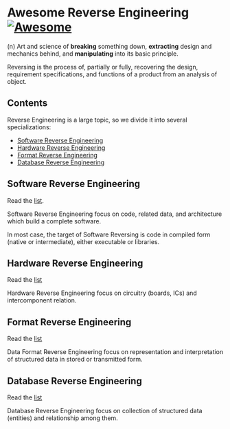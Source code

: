 # Awesome Reverse Engineering [![Awesome](https://awesome.re/badge.svg)](https://awesome.re)

(n) Art and science of **breaking** something down, **extracting** design and mechanics behind, and **manipulating** into its basic principle.

Reversing is the process of, partially or fully, recovering the design, requirement specifications, and functions of a product from an analysis of object.

## Contents

Reverse Engineering is a large topic, so we divide it into several specializations:

- [Software Reverse Engineering](#software-reverse-engineering)
- [Hardware Reverse Engineering](#hardware-reverse-engineering)
- [Format Reverse Engineering](#format-reverse-engineering)
- [Database Reverse Engineering](#database-reverse-engineering)

## Software Reverse Engineering

Read the [list](_software.md).

Software Reverse Engineering focus on code, related data, and architecture which build a complete software.

In most case, the target of Software Reversing is code in compiled form (native or intermediate), either executable or libraries.

## Hardware Reverse Engineering

Read the [list](_hardware.md)

Hardware Reverse Engineering focus on circuitry (boards, ICs) and intercomponent relation. 

## Format Reverse Engineering

Read the [list](_format.md)

Data Format Reverse Engineering focus on representation and interpretation of structured data in stored or transmitted form.

## Database Reverse Engineering

Read the [list](_database.md)

Database Reverse Engineering focus on collection of structured data (entities) and relationship among them.
